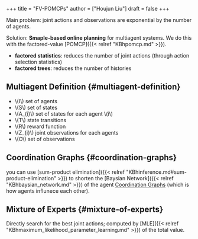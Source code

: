 +++
title = "FV-POMCPs"
author = ["Houjun Liu"]
draft = false
+++

Main problem: joint actions and observations are exponential by the number of agents.

Solution: **Smaple-based online planning** for multiagent systems. We do this with the factored-value [POMCP]({{< relref "KBhpomcp.md" >}}).

-   **factored statistics**: reduces the number of joint actions (through action selection statistics)
-   **factored trees**: reduces the number of histories


## Multiagent Definition {#multiagent-definition}

-   \\(I\\) set of agents
-   \\(S\\) set of states
-   \\(A\_{i}\\) set of states for each agent \\(i\\)
-   \\(T\\) state transitions
-   \\(R\\) reward function
-   \\(Z\_{i}\\) joint observations for each agents
-   \\(O\\) set of observations


## Coordination Graphs {#coordination-graphs}

you can use [sum-product elimination]({{< relref "KBhinference.md#sum-product-elimination" >}}) to shorten the [Baysian Network]({{< relref "KBhbaysian_network.md" >}}) of the agent [Coordination Graphs](#coordination-graphs) (which is how agents influnece each other).


## Mixture of Experts {#mixture-of-experts}

Directly search for the best joint actions; computed by [MLE]({{< relref "KBhmaximum_likelihood_parameter_learning.md" >}}) of the total value.
